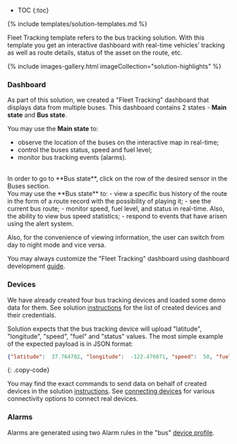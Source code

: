 
* TOC 
{:toc}

{% include templates/solution-templates.md %}

Fleet Tracking template refers to the bus tracking solution.
With this template you get an interactive dashboard with real-time vehicles’ tracking
as well as route details, status of the asset on the route, etc.

{% include images-gallery.html imageCollection="solution-highlights" %}

### Dashboard

As part of this solution, we created a "Fleet Tracking" dashboard that displays data from multiple buses. This dashboard contains 2 states - **Main state** and **Bus state**.

You may use the **Main state** to:
- observe the location of the buses on the interactive map in real-time;
- control the buses status, speed and fuel level;
- monitor bus tracking events (alarms).

<br>
In order to go to **Bus state**, click on the row of the desired sensor in the Buses section.

<br>
You may use the **Bus state** to:
- view a specific bus history of the route in the form of a route record with the possibility of playing it;
- see the current bus route;
- monitor speed, fuel level, and status in real-time. Also, the ability to view bus speed statistics;
- respond to events that have arisen using the alert system.

Also, for the convenience of viewing information, the user can switch from day to night mode and vice versa.

You may always customize the "Fleet Tracking" dashboard using dashboard development [guide](/docs/{{docsPrefix}}user-guide/dashboards/).


### Devices

We have already created four bus tracking devices and loaded some demo data for them. 
See solution [instructions](/docs/{{docsPrefix}}solution-templates/overview/#install-solution-template) for the list of created devices and their credentials.

Solution expects that the bus tracking device will upload "latitude", "longitude", "speed", "fuel" and "status" values.
The most simple example of the expected payload is in JSON format:

```json
{"latitude":  37.764702, "longitude":  -122.476071, "speed":  50, "fuel":  5, "status": "On route"}
```
{: .copy-code}

You may find the exact commands to send data on behalf of created devices in the solution [instructions](/docs/{{docsPrefix}}solution-templates/overview/#install-solution-template).
See [connecting devices](/docs/{{docsPrefix}}getting-started-guides/connectivity/) for various connectivity options to connect real devices.

### Alarms

Alarms are generated using two Alarm rules in the "bus" [device profile](/docs/{{docsPrefix}}user-guide/device-profiles/).
